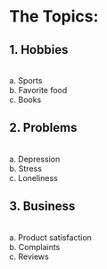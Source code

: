 # The Topics: 

## 1. Hobbies

<br>a. Sports
<br>b. Favorite food
<br>c. Books

## 2. Problems

<br>a. Depression
<br>b. Stress
<br>c. Loneliness

## 3. Business

<br>a. Product satisfaction
<br>b. Complaints
<br>c. Reviews